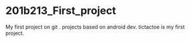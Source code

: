 # 201b213_First_project
My first project on git . 
projects based on android dev.
tictactoe is my first project.